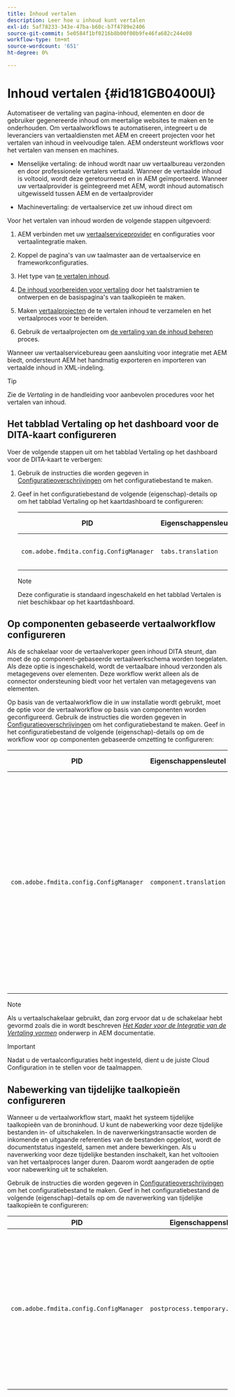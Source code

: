 ```yaml
---
title: Inhoud vertalen
description: Leer hoe u inhoud kunt vertalen
exl-id: 5af78233-343e-47ba-b60c-b7f4789e2406
source-git-commit: 5e0584f1bf0216b8b00f00b9fe46fa682c244e08
workflow-type: tm+mt
source-wordcount: '651'
ht-degree: 0%

---
```


# Inhoud vertalen {#id181GB0400UI}

Automatiseer de vertaling van pagina-inhoud, elementen en door de gebruiker gegenereerde inhoud om meertalige websites te maken en te onderhouden. Om vertaalworkflows te automatiseren, integreert u de leveranciers van vertaaldiensten met AEM en creeert projecten voor het vertalen van inhoud in veelvoudige talen. AEM ondersteunt workflows voor het vertalen van mensen en machines.

- Menselijke vertaling: de inhoud wordt naar uw vertaalbureau verzonden en door professionele vertalers vertaald. Wanneer de vertaalde inhoud is voltooid, wordt deze geretourneerd en in AEM geïmporteerd. Wanneer uw vertaalprovider is geïntegreerd met AEM, wordt inhoud automatisch uitgewisseld tussen AEM en de vertaalprovider

- Machinevertaling: de vertaalservice zet uw inhoud direct om


Voor het vertalen van inhoud worden de volgende stappen uitgevoerd:

1. AEM verbinden met uw [vertaalserviceprovider](https://experienceleague.adobe.com/docs/experience-manager-cloud-service/sites/administering/reusing-content/translation/integration-framework.html?lang=en) en configuraties voor vertaalintegratie maken.

1. Koppel de pagina&#39;s van uw taalmaster aan de vertaalservice en frameworkconfiguraties.

1. Het type van [te vertalen inhoud](https://experienceleague.adobe.com/docs/experience-manager-cloud-service/sites/administering/reusing-content/translation/rules.html?lang=en).

1. [De inhoud voorbereiden voor vertaling](https://experienceleague.adobe.com/docs/experience-manager-cloud-service/sites/administering/reusing-content/translation/preparation.html?lang=en) door het taalstramien te ontwerpen en de basispagina&#39;s van taalkopieën te maken.

1. Maken [vertaalprojecten](https://experienceleague.adobe.com/docs/experience-manager-cloud-service/sites/administering/reusing-content/translation/managing-projects.html?lang=en) de te vertalen inhoud te verzamelen en het vertaalproces voor te bereiden.

1. Gebruik de vertaalprojecten om [de vertaling van de inhoud beheren](https://experienceleague.adobe.com/docs/experience-manager-cloud-service/sites/administering/reusing-content/translation/managing-projects.html?lang=en) proces.


Wanneer uw vertaalservicebureau geen aansluiting voor integratie met AEM biedt, ondersteunt AEM het handmatig exporteren en importeren van vertaalde inhoud in XML-indeling.

>[!TIP]
>
> Zie de *Vertaling* in de handleiding voor aanbevolen procedures voor het vertalen van inhoud.

## Het tabblad Vertaling op het dashboard voor de DITA-kaart configureren

Voer de volgende stappen uit om het tabblad Vertaling op het dashboard voor de DITA-kaart te verbergen:

1. Gebruik de instructies die worden gegeven in [Configuratieoverschrijvingen](download-install-additional-config-override.md#) om het configuratiebestand te maken.
1. Geef in het configuratiebestand de volgende \(eigenschap\)-details op om het tabblad Vertaling op het kaartdashboard te configureren:

   | PID | Eigenschappensleutel | Waarde van eigenschap |
   |---|------------|--------------|
   | `com.adobe.fmdita.config.ConfigManager` | `tabs.translation` | Boolean \( true/ false\).<br> **Standaardwaarde**: `true` |

   >[!NOTE]
   >
   > Deze configuratie is standaard ingeschakeld en het tabblad Vertalen is niet beschikbaar op het kaartdashboard.


## Op componenten gebaseerde vertaalworkflow configureren

Als de schakelaar voor de vertaalverkoper geen inhoud DITA steunt, dan moet de op component-gebaseerde vertaalwerkschema worden toegelaten. Als deze optie is ingeschakeld, wordt de vertaalbare inhoud verzonden als metagegevens over elementen. Deze workflow werkt alleen als de connector ondersteuning biedt voor het vertalen van metagegevens van elementen.

Op basis van de vertaalworkflow die in uw installatie wordt gebruikt, moet de optie voor de vertaalworkflow op basis van componenten worden geconfigureerd. Gebruik de instructies die worden gegeven in [Configuratieoverschrijvingen](download-install-additional-config-override.md#) om het configuratiebestand te maken. Geef in het configuratiebestand de volgende \(eigenschap\)-details op om de workflow voor op componenten gebaseerde omzetting te configureren:

| PID | Eigenschappensleutel | Waarde van eigenschap |
|---|------------|--------------|
| `com.adobe.fmdita.config.ConfigManager` | `component.translation` | Booleaans: <br> - Als u menselijke vertaling gebruikt, dan *Uitschakelen* \( `false`\) de **Workflow voor op componenten gebaseerde omzetting** -optie. <br> - Als u automatische vertaling gebruikt, *\( inschakelen `true`\)* de **Workflow voor op componenten gebaseerde omzetting** -optie. |

>[!NOTE]
>
> Als u vertaalschakelaar gebruikt, dan zorg ervoor dat u de schakelaar hebt gevormd zoals die in wordt beschreven *[Het Kader voor de Integratie van de Vertaling vormen](https://experienceleague.adobe.com/docs/experience-manager-cloud-service/sites/administering/reusing-content/translation/integration-framework.html?lang=en)* onderwerp in AEM documentatie.

>[!IMPORTANT]
>
> Nadat u de vertaalconfiguraties hebt ingesteld, dient u de juiste Cloud Configuration in te stellen voor de taalmappen.

## Nabewerking van tijdelijke taalkopieën configureren

Wanneer u de vertaalworkflow start, maakt het systeem tijdelijke taalkopieën van de broninhoud. U kunt de nabewerking voor deze tijdelijke bestanden in- of uitschakelen. In de naverwerkingstransactie worden de inkomende en uitgaande referenties van de bestanden opgelost, wordt de documentstatus ingesteld, samen met andere bewerkingen. Als u naverwerking voor deze tijdelijke bestanden inschakelt, kan het voltooien van het vertaalproces langer duren. Daarom wordt aangeraden de optie voor nabewerking uit te schakelen.

Gebruik de instructies die worden gegeven in [Configuratieoverschrijvingen](download-install-additional-config-override.md#) om het configuratiebestand te maken. Geef in het configuratiebestand de volgende \(eigenschap\)-details op om de naverwerking van tijdelijke taalkopieën te configureren:

| PID | Eigenschappensleutel | Waarde van eigenschap |
|---|------------|--------------|
| `com.adobe.fmdita.config.ConfigManager` | `postprocess.temporary.langcopies` | Booleaans: <br> - Als u de naverwerkingsbewerking niet wilt uitvoeren op de tijdelijke bestanden, *Uitschakelen* \( false\) de **Na het proces gemaakte taalkopieën** -optie.<br> - Als u de naverwerkingsbewerking wilt uitvoeren op de tijdelijke bestanden, *Inschakelen* \( true\) de **Na het proces gemaakte taalkopieën** -optie.<br> **Standaardwaarde**: false |
